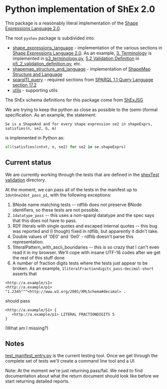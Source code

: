 # Python implementation of ShEx 2.0
This package is a reasonably literal implementation of the [Shape Expressions Language 2.0](http://shex.io/shex-semantics/).

The root `pyshex` package is subdivided into:

* [shape_expressions_language](pyshex/shape_expressions_language) - implementation of the various sections in  [Shape Expressions Language 2.0](http://shex.io/shex-semantics/).  As an example, [3. Terminology](http://shex.io/shex-semantics/#terminology) is implemented in [p3_terminology.py](pyshex/shape_expressions_language/p3_terminology.py), [5.2 Validation Definition](http://shex.io/shex-semantics/#validation) in [p5_2_validation_definition.py](pyshex/shape_expressions_language/p5_2_validation_definition.py), etc.
* [shapemap_structure_and_language](pyshex/shapemap_structure_and_language) - implementation of [ShapeMap Structure and Language](http://shex.io/shape-map/)
* [sparql11_query](pyshex/sparql11_query) - required sections from [SPARQL 1.1 Query Language section 17.2](https://www.w3.org/TR/sparql11-query/#operandDataTypes)
* [utils](pyshex/utils) - supporting utils

The ShEx schema definitions for this package come from [ShExJSG](https://github.com/hsolbrig/ShExJSG)

We are trying to keep the python as close as possible to the (semi-)formal specification.  As an example, the statement:
```text
Se is a ShapeAnd and for every shape expression se2 in shapeExprs, satisfies(n, se2, G, m)
``` 
is implemented in Python as:
```python
all(satisfies(cntxt, n, se2) for se2 in se.shapeExprs)
```

## Current status
We are currently working through the tests that are defined in the [shexTest](https://github.com/shexSpec/shexTest/) [validation](https://github.com/shexSpec/shexTest/tree/master/validation) directory.

At the moment, we can pass all of the tests in the manifest up to `1dotOne2dot_pass_p1`, with the following exceptions:

1) BNode name matching tests -- rdflib does not preserve BNode identifiers, so these tests are not possible.
2) `1datatype_pass` -- this uses a non-sparql datatype and the spec says that this does not have to pass.
3) RDF literals with single quotes and escaped internal quotes -- this bug was reported and (I though) fixed in rdflib, but apparently it didn't take.
4) Double values of '0E0' and '0e0' - rdflib doesn't parse this representation.
5) 1literalPattern_with_ascii_boundaries -- this is so crazy that I can't even read it in my browser.  We'll cope with insane UTF-16 codes after we get the rest of this stuff done
6) A number of fraction digits tests where the tests just appear to be broken.  As an example, `1literalFractiondigits_pass-decimal-short` asserts that  
```text
<http://a.example/s1> 
<http://a.example/p1> 
"1.2345"^^<http://www.w3.org/2001/XMLSchema#decimal> .
```

should pass
```text
<http://a.example/S1> {
   <http://a.example/p1> LITERAL FRACTIONDIGITS 5
}
```
(What am I missing?)


## Notes
[test_manifest_entry.py](tests/test_shextest_validation/test_manifest_entry.py) is the current testing tool.  Once we get through the complete set of tests we'll create a command line tool and a UI

Note: At the moment we're just returning pass/fail.  We need to find documentation about what the return document should look like before we start returning detailed reports.

